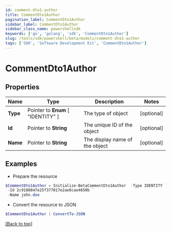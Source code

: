 ```yaml
---
id: comment-dto1-author
title: CommentDto1Author
pagination_label: CommentDto1Author
sidebar_label: CommentDto1Author
sidebar_class_name: powershellsdk
keywords: ['go', 'golang', 'sdk', 'CommentDto1Author'] 
slug: /tools/sdk/powershell/beta/models/comment-dto1-author
tags: ['SDK', 'Software Development Kit', 'CommentDto1Author']
---
```



# CommentDto1Author

## Properties

Name | Type | Description | Notes
------------ | ------------- | ------------- | -------------
**Type** |  Pointer to  **Enum** [  "IDENTITY" ] | The type of object | [optional] 
**Id** |  Pointer to **String** | The unique ID of the object | [optional] 
**Name** |  Pointer to **String** | The display name of the object | [optional] 

## Examples

- Prepare the resource
```powershell
$CommentDto1Author = Initialize-BetaCommentDto1Author  -Type IDENTITY `
 -Id 2c9180847e25f377017e2ae8cae4650b `
 -Name john.doe
```

- Convert the resource to JSON
```powershell
$CommentDto1Author | ConvertTo-JSON
```


[[Back to top]](#) 

